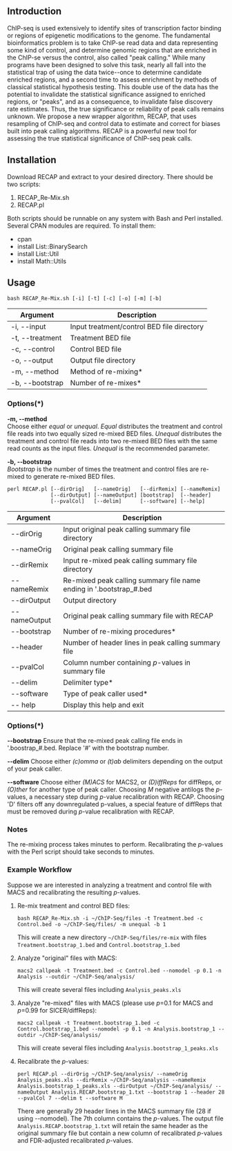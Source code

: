 ## Introduction

ChIP-seq is used extensively to identify sites of transcription factor binding or regions of epigenetic modifications to the genome. The fundamental bioinformatics problem is to take ChIP-se read data and data representing some kind of control, and determine genomic regions that are enriched in the ChIP-se versus the control, also called "peak calling." While many programs have been designed to solve this task, nearly all fall into the statistical trap of using the data twice--once to determine candidate enriched regions, and a second time to assess enrichment by methods of classical statistical hypothesis testing. This double use of the data has the potential to invalidate the statistical significance assigned to enriched regions, or "peaks", and as a consequence, to invalidate false discovery rate estimates. Thus, the true significance or reliability of peak calls remains unknown. We propose a new wrapper algorithm, RECAP, that uses resampling of ChIP-seq and control data to estimate and correct for biases built into peak calling algorithms. RECAP is a powerful new tool for assessing the true statistical significance of ChIP-seq peak calls.

## Installation

Download RECAP and extract to your desired directory. There should be two scripts:
1.  RECAP_Re-Mix.sh
1.  RECAP.pl

Both scripts should be runnable on any system with Bash and Perl installed. Several CPAN modules are required. To install them:
* cpan
* install List::BinarySearch
* install List::Util
* install Math::Utils

## Usage

```
bash RECAP_Re-Mix.sh [-i] [-t] [-c] [-o] [-m] [-b]  
```

Argument | Description
------------ | -------------
-i, --input | Input treatment/control BED file directory
-t, --treatment | Treatment BED file
-c, --control | Control BED file
-o, --output | Output file directory
-m, --method | Method of re-mixing*
-b, --bootstrap | Number of re-mixes*

### Options(\*)

**-m, --method**  
Choose either *equal* or *unequal*. *Equal* distributes the treatment and control file reads into two equally sized re-mixed BED files. *Unequal* distributes the treatment and control file reads into two re-mixed BED files with the same read counts as the input files. *Unequal* is the recommended parameter.

**-b, --bootstrap**  
*Bootstrap* is the number of times the treatment and control files are re-mixed to generate re-mixed BED files.

```
perl RECAP.pl [--dirOrig]   [--nameOrig]   [--dirRemix] [--nameRemix] 
              [--dirOutput] [--nameOutput] [bootstrap]  [--header] 
              [--pvalCol]   [--delim]      [--software] [--help] 
```

Argument | Description
------------ | -------------
--dirOrig | Input original peak calling summary file directory
--nameOrig | Original peak calling summary file
--dirRemix | Input re-mixed peak calling summary file directory
--nameRemix | Re-mixed peak calling summary file name ending in '.bootstrap_#.bed
--dirOutput | Output directory
--nameOutput | Original peak calling summary file with RECAP 
--bootstrap | Number of re-mixing procedures*
--header | Number of header lines in peak calling summary file
--pvalCol | Column number containing *p*-values in summary file
--delim | Delimiter type*
--software | Type of peak caller used*
-- help | Display this help and exit

### Options(\*)

**--bootstrap**
Ensure that the re-mixed peak calling file ends in '.boostrap_#.bed. Replace '#' with the bootstrap number.

**--delim**
Choose either *(c)omma* or *(t)ab* delimiters depending on the output of your peak caller.

**--software**
Choose either *(M)ACS* for MACS2, or *(D)iffReps* for diffReps, or *(O)ther* for another type of peak caller. Choosing *M* negative antilogs the *p*-values, a necessary step during *p*-value recalibration with RECAP. Choosing 'D' filters off any downregulated p-values, a special feature of diffReps that must be removed during *p*-value recalibration with RECAP.

### Notes

The re-mixing process takes minutes to perform. Recalibrating the *p*-values with the Perl script should take seconds to minutes.

### Example Workflow

Suppose we are interested in analyzing a treatment and control file with MACS and recalibrating the resulting *p*-values.

1.  Re-mix treatment and control BED files: 

    ```bash RECAP_Re-Mix.sh -i ~/ChIP-Seq/files -t Treatment.bed -c Control.bed -o ~/ChIP-Seq/files/ -m unequal -b 1```
    
    This will create a new directory `~/ChIP-Seq/files/re-mix` with files `Treatment.bootstrap_1.bed` and `Control.bootstrap_1.bed`
    
1.  Analyze "original" files with MACS:

    ```macs2 callpeak -t Treatment.bed -c Control.bed --nomodel -p 0.1 -n Analysis --outdir ~/ChIP-Seq/analysis/```
    
    This will create several files including ```Analysis_peaks.xls```
    
1.  Analyze "re-mixed" files with MACS (please use *p*=0.1 for MACS and *p*=0.99 for SICER/diffReps):

    ```macs2 callpeak -t Treatment.bootstrap_1.bed -c Control.bootstrap_1.bed --nomodel -p 0.1 -n Analysis.bootstrap_1 --outdir ~/ChIP-Seq/analysis/```
    
    This will create several files including ```Analysis.bootstrap_1_peaks.xls```
    
1.  Recalibrate the *p*-values:

    ```perl RECAP.pl --dirOrig ~/ChIP-Seq/analysis/ --nameOrig Analysis_peaks.xls --dirRemix ~/ChIP-Seq/analysis --nameRemix Analysis.bootstrap_1_peaks.xls --dirOutput ~/ChIP-Seq/analysis/ --nameOutput Analysis.RECAP.bootstrap_1.txt --bootstrap 1 --header 28 --pvalCol 7 --delim t --software M```
    
    There are generally 29 header lines in the MACS summary file (28 if using --nomodel). The 7th column contains the *p*-values. The output file `Analysis.RECAP.bootstrap_1.txt` will retain the same header as the original summary file but contain a new column of recalibrated *p*-values and FDR-adjusted recalibrated *p*-values.
